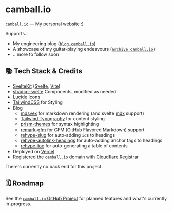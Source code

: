 # camball.io

[`camball.io`](https://camball.io) — My personal website :)

Supports...

- My engineering blog ([`blog.camball.io`](https://blog.camball.io))
- A showcase of my guitar-playing endeavours ([`archive.camball.io`](https://archive.camball.io))
- ...more to follow soon

## 📚 Tech Stack & Credits

- [SvelteKit](https://kit.svelte.dev) ([Svelte](https://svelte.dev), [Vite](https://vitejs.dev))
- [shadcn-svelte](https://www.shadcn-svelte.com) Components, modified as needed
- [Lucide](https://lucide.dev) Icons
- [TailwindCSS](https://tailwindcss.com) for Styling
- Blog
  - [mdsvex](https://mdsvex.pngwn.io) for markdown rendering (and svelte [mdx](https://mdxjs.com) support)
  - [Tailwind Typography](https://github.com/tailwindlabs/tailwindcss-typography) for content styling
  - [prism-themes](https://github.com/prismjs/prism-themes) for syntax highlighting
  - [remark-gfm](https://github.com/remarkjs/remark-gfm) for GFM (GitHub Flavored Markdown) support
  - [rehype-slug](https://github.com/rehypejs/rehype-slug) for auto-adding `id`s to headings
  - [rehype-autolink-headings](https://github.com/rehypejs/rehype-autolink-headings) for auto-adding anchor tags to headings
  - [rehype-toc](https://github.com/JS-DevTools/rehype-toc) for auto-generating a table of contents
- Deployed on [Vercel](https://vercel.com/home)
- Registered the `camball.io` domain with [Cloudflare Registrar](https://www.cloudflare.com/en-gb/products/registrar/)

There's currently no back end for this project.

## 🗓️ Roadmap

See the [`camball.io` GitHub Project](https://github.com/users/camball/projects/1) for planned features and what's currently in-progress.
